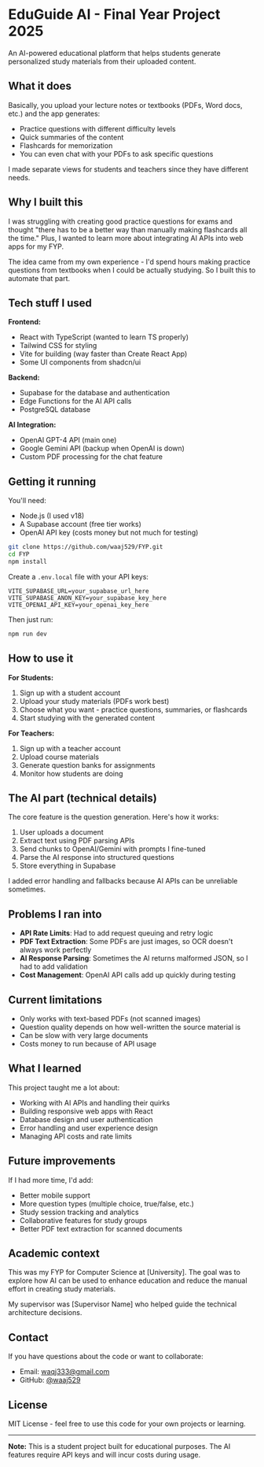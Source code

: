 # EduGuide AI - Final Year Project 2025

<!-- Trigger deployment -->

An AI-powered educational platform that helps students generate personalized study materials from their uploaded content.

## What it does

Basically, you upload your lecture notes or textbooks (PDFs, Word docs, etc.) and the app generates:
- Practice questions with different difficulty levels
- Quick summaries of the content
- Flashcards for memorization
- You can even chat with your PDFs to ask specific questions

I made separate views for students and teachers since they have different needs.

## Why I built this

I was struggling with creating good practice questions for exams and thought "there has to be a better way than manually making flashcards all the time." Plus, I wanted to learn more about integrating AI APIs into web apps for my FYP.

The idea came from my own experience - I'd spend hours making practice questions from textbooks when I could be actually studying. So I built this to automate that part.

## Tech stuff I used

**Frontend:**
- React with TypeScript (wanted to learn TS properly)
- Tailwind CSS for styling
- Vite for building (way faster than Create React App)
- Some UI components from shadcn/ui

**Backend:**
- Supabase for the database and authentication
- Edge Functions for the AI API calls
- PostgreSQL database

**AI Integration:**
- OpenAI GPT-4 API (main one)
- Google Gemini API (backup when OpenAI is down)
- Custom PDF processing for the chat feature

## Getting it running

You'll need:
- Node.js (I used v18)
- A Supabase account (free tier works)
- OpenAI API key (costs money but not much for testing)

```bash
git clone https://github.com/waaj529/FYP.git
cd FYP
npm install
```

Create a `.env.local` file with your API keys:
```
VITE_SUPABASE_URL=your_supabase_url_here
VITE_SUPABASE_ANON_KEY=your_supabase_key_here
VITE_OPENAI_API_KEY=your_openai_key_here
```

Then just run:
```bash
npm run dev
```

## How to use it

**For Students:**
1. Sign up with a student account
2. Upload your study materials (PDFs work best)
3. Choose what you want - practice questions, summaries, or flashcards
4. Start studying with the generated content

**For Teachers:**
1. Sign up with a teacher account  
2. Upload course materials
3. Generate question banks for assignments
4. Monitor how students are doing

## The AI part (technical details)

The core feature is the question generation. Here's how it works:

1. User uploads a document
2. Extract text using PDF parsing APIs
3. Send chunks to OpenAI/Gemini with prompts I fine-tuned
4. Parse the AI response into structured questions
5. Store everything in Supabase

I added error handling and fallbacks because AI APIs can be unreliable sometimes.

## Problems I ran into

- **API Rate Limits**: Had to add request queuing and retry logic
- **PDF Text Extraction**: Some PDFs are just images, so OCR doesn't always work perfectly
- **AI Response Parsing**: Sometimes the AI returns malformed JSON, so I had to add validation
- **Cost Management**: OpenAI API calls add up quickly during testing

## Current limitations

- Only works with text-based PDFs (not scanned images)
- Question quality depends on how well-written the source material is
- Can be slow with very large documents
- Costs money to run because of API usage

## What I learned

This project taught me a lot about:
- Working with AI APIs and handling their quirks
- Building responsive web apps with React
- Database design and user authentication
- Error handling and user experience design
- Managing API costs and rate limits

## Future improvements

If I had more time, I'd add:
- Better mobile support
- More question types (multiple choice, true/false, etc.)
- Study session tracking and analytics
- Collaborative features for study groups
- Better PDF text extraction for scanned documents

## Academic context

This was my FYP for Computer Science at [University]. The goal was to explore how AI can be used to enhance education and reduce the manual effort in creating study materials.

My supervisor was [Supervisor Name] who helped guide the technical architecture decisions.

## Contact

If you have questions about the code or want to collaborate:
- Email: waqj333@gmail.com
- GitHub: [@waaj529](https://github.com/waaj529)

## License

MIT License - feel free to use this code for your own projects or learning.

---

**Note:** This is a student project built for educational purposes. The AI features require API keys and will incur costs during usage.

